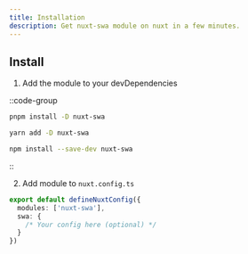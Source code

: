 ```yaml
---
title: Installation
description: Get nuxt-swa module on nuxt in a few minutes.
---
```


## Install

1. Add the module to your devDependencies

::code-group

```bash [pnpm]
pnpm install -D nuxt-swa
```

```bash [yarn]
yarn add -D nuxt-swa
```

```bash [npm]
npm install --save-dev nuxt-swa
```
::

2. Add module to `nuxt.config.ts`

```ts [nuxt.config.ts]
export default defineNuxtConfig({
  modules: ['nuxt-swa'],
  swa: {
    /* Your config here (optional) */
  }
})
```